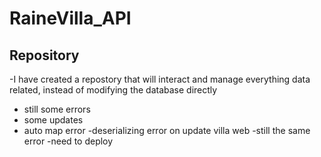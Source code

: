 # RaineVilla_API

## Repository
  
  -I have created a repostory that will interact and manage everything data related, instead of modifying the database directly
  
  - still some errors
- some updates
- auto map error
-deserializing error on update villa web
-still the same error 
-need to deploy
